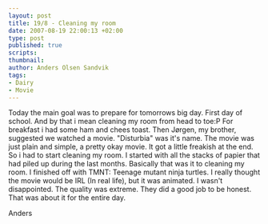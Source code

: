 ```yaml
---
layout: post
title: 19/8 - Cleaning my room
date: 2007-08-19 22:00:13 +02:00
type: post
published: true
scripts:
thumbnail:
author: Anders Olsen Sandvik
tags:
- Dairy
- Movie
---
```

<p>Today the main goal was to prepare for tomorrows big day. First day of school. And by that i mean cleaning my room from head to toe:P For breakfast i had some ham and chees toast. Then Jørgen, my brother, suggested we watched a movie. "Disturbia" was it's name. The movie was just plain and simple, a pretty okay movie. It got a little freakish at the end. So i had to start cleaning my room. I started with all the stacks of papier that had piled up during the last months. Basically that was it to cleaning my room. I finished off with TMNT: Teenage mutant ninja turtles. I really thought the movie would be IRL (In real life), but it was animated. I wasn't disappointed. The quality was extreme. They did a good job to be honest. That was about it for the entire day.</p>
<p>Anders</p>
